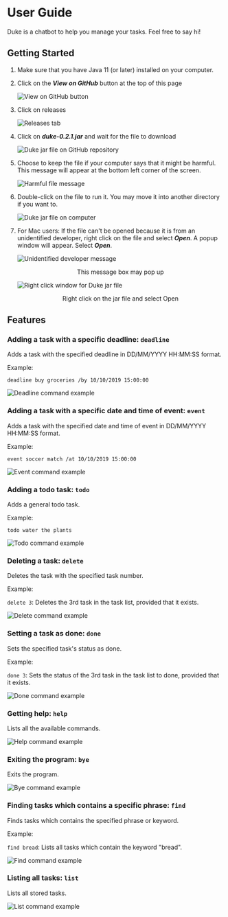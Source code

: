 # User Guide

Duke is a chatbot to help you manage your tasks. Feel free to say hi!

## Getting Started
1. Make sure that you have Java 11 (or later) installed on your computer.

2. Click on the **_View on GitHub_** button at the top of this page
    

    <img src="Step 2.png" alt="View on GitHub button" align="middle">

3. Click on releases

    <img src="Step 3.png" alt="Releases tab" align="middle">

4. Click on **_duke-0.2.1.jar_** and wait for the file to download

    <img src="Step 4.png" alt="Duke jar file on GitHub repository" align="middle">

5. Choose to keep the file if your computer says that it might be harmful. This message will appear at the bottom left corner of the screen.
    
    <img src="Step 5.png" alt="Harmful file message" align="middle">

6. Double-click on the file to run it. You may move it into another directory if you want to.
    
    <img src="Step 6.png" alt="Duke jar file on computer" align="middle">

7. For Mac users: If the file can't be opened because it is from an unidentified developer, right click on the file and select **_Open_**. A popup window will appear. Select **_Open_**.
    
    <img src="Step 7.1.png" alt="Unidentified developer message" align="middle">
    <p align="center">This message box may pop up</p>

    <img src="Step 7.2.png" alt="Right click window for Duke jar file" align="middle">
    <p align="center">Right click on the jar file and select Open</p>

## Features 

### Adding a task with a specific deadline: `deadline`
Adds a task with the specified deadline in DD/MM/YYYY HH:MM:SS format.

Example: 

`deadline buy groceries /by 10/10/2019 15:00:00`

<img src="Deadline.png" alt="Deadline command example" align="middle">

### Adding a task with a specific date and time of event: `event`
Adds a task with the specified date and time of event in DD/MM/YYYY HH:MM:SS format.

Example: 

`event soccer match /at 10/10/2019 15:00:00`

<img src="Event.png" alt="Event command example" align="middle">

### Adding a todo task: `todo`
Adds a general todo task.

Example: 

`todo water the plants`

<img src="Todo.png" alt="Todo command example" align="middle">

### Deleting a task: `delete`
Deletes the task with the specified task number.

Example: 

`delete 3`: Deletes the 3rd task in the task list, provided that it exists.

<img src="Delete.png" alt="Delete command example" align="middle">

### Setting a task as done: `done`
Sets the specified task's status as done.

Example: 

`done 3`: Sets the status of the 3rd task in the task list to done, provided that it exists.

<img src="Done.png" alt="Done command example" align="middle">

### Getting help: `help`
Lists all the available commands.

<img src="Help.png" alt="Help command example" align="middle">

### Exiting the program: `bye`
Exits the program.

<img src="Bye.png" alt="Bye command example" align="middle">

### Finding tasks which contains a specific phrase: `find`
Finds tasks which contains the specified phrase or keyword.

Example: 

`find bread`: Lists all tasks which contain the keyword "bread".

<img src="Find.png" alt="Find command example" align="middle">

### Listing all tasks: `list`
Lists all stored tasks.

<img src="List.png" alt="List command example" align="middle">

